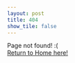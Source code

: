```yaml
---
layout: post
title: 404
show_tile: false
---
```


Page not found! :( <br />
<a href="https://js-acevedo.github.io/"> Return to Home here! </a> 